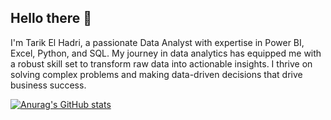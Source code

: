 ## Hello there 👋
 I'm Tarik El Hadri, a passionate Data Analyst with expertise in Power BI, Excel, Python, and SQL. My journey in data analytics has equipped me with a robust skill set to transform raw data into actionable insights. I thrive on solving complex problems and making data-driven decisions that drive business success.

[![Anurag's GitHub stats](https://github-readme-stats.vercel.app/api?username=Tarreqq)](https://github.com/anuraghazra/github-readme-stats)
 
